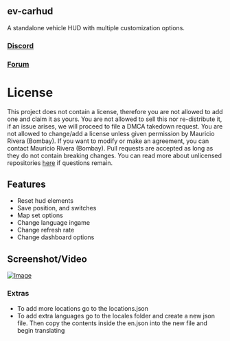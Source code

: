 ## ev-carhud
A standalone vehicle HUD with multiple customization options.

### [Discord](https://discord.com/invite/u4zk4tVTkG)
### [Forum](https://forum.cfx.re/t/ev-carhud-standalone-and-customizable-carhud/3536710)

# License
This project does not contain a license, therefore you are not allowed to add one and claim it as yours. You are not allowed to sell this nor re-distribute it, if an issue arises, we will proceed to file a DMCA takedown request. You are not allowed to change/add a license unless given permission by Mauricio Rivera (Bombay). If you want to modify or make an agreement, you can contact Mauricio Rivera (Bombay). Pull requests are accepted as long as they do not contain breaking changes. You can read more about unlicensed repositories [here](https://opensource.stackexchange.com/questions/1720/what-can-i-assume-if-a-publicly-published-project-has-no-license) if questions remain.

## Features
 - Reset hud elements
 - Save position, and switches
 - Map set options
 - Change language ingame
 - Change refresh rate
 - Change dashboard options

## Screenshot/Video
[![Image](https://i.imgur.com/1yrq1AY.png)](https://youtu.be/brZfcY4mgzA)

### Extras
- To add more locations go to the locations.json
- To add extra languages go to the locales folder and create a new json file. Then copy the contents inside the en.json into the new file and begin translating
